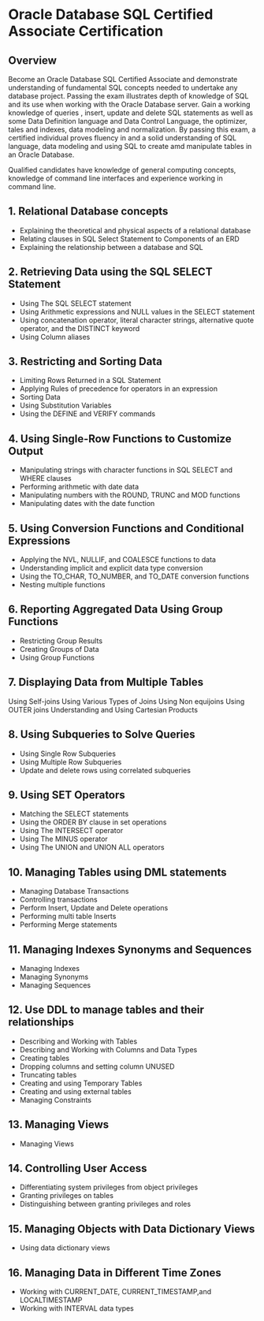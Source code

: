 # Oracle Database SQL Certified Associate Certification

## Overview
Become an Oracle Database SQL Certified Associate and demonstrate understanding of fundamental SQL concepts needed to undertake any database project. Passing the exam illustrates depth of knowledge of SQL and its use when working with the Oracle Database server. Gain a working knowledge of queries , insert, update and delete SQL statements as well as some Data Definition language and Data Control Language, the optimizer, tales and indexes, data modeling and normalization. By passing this exam, a certified individual proves fluency in and a solid understanding of SQL language, data modeling and using SQL to create amd manipulate tables in an Oracle Database.
 
Qualified candidates have knowledge of general computing concepts, knowledge of command line interfaces and experience working in command line.

## 1. Relational Database concepts

- Explaining the theoretical and physical aspects of a relational database
- Relating clauses in SQL Select Statement to Components of an ERD
- Explaining the relationship between a database and SQL

## 2. Retrieving Data using the SQL SELECT Statement

- Using The SQL SELECT statement
- Using Arithmetic expressions and NULL values in the SELECT statement
- Using concatenation operator, literal character strings, alternative quote operator, and the DISTINCT keyword
- Using Column aliases

## 3. Restricting and Sorting Data

- Limiting Rows Returned in a SQL Statement
- Applying Rules of precedence for operators in an expression
- Sorting Data
- Using Substitution Variables
- Using the DEFINE and VERIFY commands

## 4. Using Single-Row Functions to Customize Output

- Manipulating strings with character functions in SQL SELECT and WHERE clauses
- Performing arithmetic with date data
- Manipulating numbers with the ROUND, TRUNC and MOD functions
- Manipulating dates with the date function

## 5. Using Conversion Functions and Conditional Expressions

- Applying the NVL, NULLIF, and COALESCE functions to data
- Understanding implicit and explicit data type conversion
- Using the TO_CHAR, TO_NUMBER, and TO_DATE conversion functions
- Nesting multiple functions

## 6. Reporting Aggregated Data Using Group Functions

- Restricting Group Results
- Creating Groups of Data
- Using Group Functions

## 7. Displaying Data from Multiple Tables

Using Self-joins
Using Various Types of Joins
Using Non equijoins
Using OUTER joins
Understanding and Using Cartesian Products

## 8. Using Subqueries to Solve Queries

- Using Single Row Subqueries
- Using Multiple Row Subqueries
- Update and delete rows using correlated subqueries

## 9. Using SET Operators

- Matching the SELECT statements
- Using the ORDER BY clause in set operations
- Using The INTERSECT operator
- Using The MINUS operator
- Using The UNION and UNION ALL operators

## 10. Managing Tables using DML statements

- Managing Database Transactions
- Controlling transactions
- Perform Insert, Update and Delete operations
- Performing multi table Inserts
- Performing Merge statements

## 11. Managing Indexes Synonyms and Sequences

- Managing Indexes
- Managing Synonyms
- Managing Sequences

## 12. Use DDL to manage tables and their relationships

- Describing and Working with Tables
- Describing and Working with Columns and Data Types
- Creating tables
- Dropping columns and setting column UNUSED
- Truncating tables
- Creating and using Temporary Tables
- Creating and using external tables
- Managing Constraints

## 13. Managing Views

- Managing Views

## 14. Controlling User Access

- Differentiating system privileges from object privileges
- Granting privileges on tables
- Distinguishing between granting privileges and roles

## 15. Managing Objects with Data Dictionary Views

- Using data dictionary views

## 16. Managing Data in Different Time Zones

- Working with CURRENT_DATE, CURRENT_TIMESTAMP,and LOCALTIMESTAMP
- Working with INTERVAL data types
